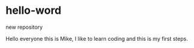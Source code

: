 # hello-word
new repository

Hello everyone this is Mike, I like to learn coding and this is my first steps.

